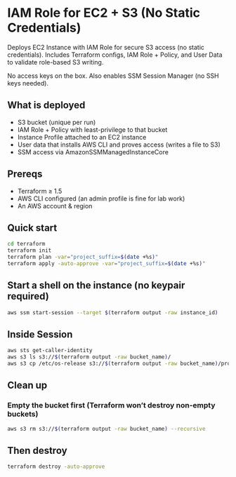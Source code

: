 # IAM Role for EC2 + S3 (No Static Credentials)

Deploys EC2 Instance with IAM Role for secure S3 access (no static credentials). Includes Terraform configs, IAM Role + Policy, and User Data to validate role-based S3 writing.

No access keys on the box. Also enables SSM Session Manager (no SSH keys needed).

## What is deployed
- S3 bucket (unique per run)
- IAM Role + Policy with least-privilege to that bucket
- Instance Profile attached to an EC2 instance
- User data that installs AWS CLI and proves access (writes a file to S3)
- SSM access via AmazonSSMManagedInstanceCore

## Prereqs
- Terraform ≥ 1.5
- AWS CLI configured (an admin profile is fine for lab work)
- An AWS account & region

## Quick start
```bash
cd terraform
terraform init
terraform plan -var="project_suffix=$(date +%s)"
terraform apply -auto-approve -var="project_suffix=$(date +%s)"
```
## Start a shell on the instance (no keypair required)
```bash
aws ssm start-session --target $(terraform output -raw instance_id)
```
## Inside Session
```bash
aws sts get-caller-identity
aws s3 ls s3://$(terraform output -raw bucket_name)/
aws s3 cp /etc/os-release s3://$(terraform output -raw bucket_name)/proof/os-release.txt
```
## Clean up
### Empty the bucket first (Terraform won’t destroy non-empty buckets)
```bash
aws s3 rm s3://$(terraform output -raw bucket_name) --recursive
```
## Then destroy
```bash
terraform destroy -auto-approve
```
